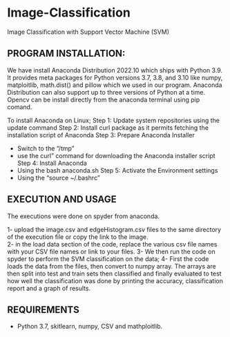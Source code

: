# Image-Classification
Image Classification with Support Vector Machine (SVM)

## ﻿PROGRAM INSTALLATION:

We have install Anaconda Distribution 2022.10 which ships with Python 3.9. It provides meta packages for Python versions 3.7, 3.8, and 3.10 like numpy, matploitlib, math.dist() and pillow which we used in our program. Anaconda Distribution can also support up to three versions of Python at a time. Opencv can be install directly from the anaconda terminal using pip comand.

To install Anaconda on Linux;
Step 1: Update system repositories using the update command
Step 2: Install curl package as it permits fetching the installation script of Anaconda
Step 3: Prepare Anaconda Installer
- Switch to the “/tmp”
- use the curl” command for downloading the Anaconda installer script
Step 4: Install Anaconda
- Using the bash anaconda.sh
Step 5: Activate the Environment settings
- Using the “source ~/.bashrc”

## EXECUTION AND USAGE

The executions were done on spyder from anaconda. 

1- upload the image.csv and edgeHistogram.csv files to the same directory of the execution file or copy the link to the image.  
2- in the load data section of the code, replace the various csv file names with your CSV file names or link to your files.
3- We then run the code on spyder to perform the SVM classification on the data; 
4- First the code loads the data from the files, then convert to numpy array. The arrays are then split into test and train sets then classified and finally evaluated to test how well the classification was done by printing the accuracy, classification report and a graph of results. 


## REQUIREMENTS

- Python 3.7, skitlearn, numpy, CSV and mathploitlib.
